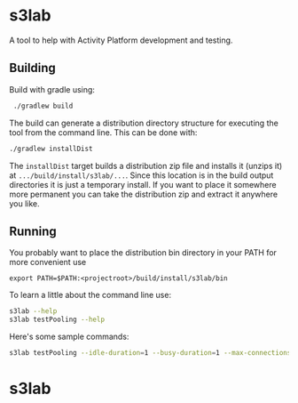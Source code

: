 # s3lab

A tool to help with Activity Platform development and testing.

## Building
Build with gradle using:
```bash
 ./gradlew build
 ```
The build can generate a distribution directory structure for executing the tool from the command line. This can be done 
with:
```bash
./gradlew installDist
```
The ```installDist``` target builds a distribution zip file and installs it (unzips it) at 
```.../build/install/s3lab/...```. Since this location is in the build output directories it is just a temporary
install. If you want to place it somewhere more permanent you can take the distribution zip and extract
it anywhere you like.

## Running
You probably want to place the distribution bin directory in your PATH for more convenient use
```
export PATH=$PATH:<projectroot>/build/install/s3lab/bin
```

To learn a little about the command line use:
```bash
s3lab --help
s3lab testPooling --help
```
Here's some sample commands:
```bash
s3lab testPooling --idle-duration=1 --busy-duration=1 --max-connections=200
```

# s3lab
